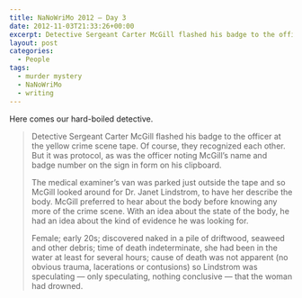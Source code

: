 ```yaml
---
title: NaNoWriMo 2012 – Day 3
date: 2012-11-03T21:33:26+00:00
excerpt: Detective Sergeant Carter McGill flashed his badge to the officer at the yellow crime scene tape. Of course, they recognized each other. But it was protocol, as was the officer noting McGill’s name and badge number on the sign in form on his clipboard.
layout: post
categories:
  - People
tags:
  - murder mystery
  - NaNoWriMo
  - writing
---
```

Here comes our hard-boiled detective.

> Detective Sergeant Carter McGill flashed his badge to the officer at the yellow crime scene tape. Of course, they recognized each other. But it was protocol, as was the officer noting McGill’s name and badge number on the sign in form on his clipboard.
> 
> The medical examiner’s van was parked just outside the tape and so McGill looked around for Dr. Janet Lindstrom, to have her describe the body. McGill preferred to hear about the body before knowing any more of the crime scene. With an idea about the state of the body, he had an idea about the kind of evidence he was looking for.
> 
> Female; early 20s; discovered naked in a pile of driftwood, seaweed and other debris; time of death indeterminate, she had been in the water at least for several hours; cause of death was not apparent (no obvious trauma, lacerations or contusions) so Lindstrom was speculating — only speculating, nothing conclusive — that the woman had drowned.